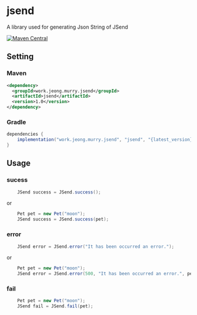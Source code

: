 # jsend
A library used for generating Json String of JSend

[![Maven Central](https://img.shields.io/maven-central/v/work.jeong.murry.jsend/jsend.svg?label=Maven%20Central)](https://search.maven.org/search?q=g:%22work.jeong.murry.jsend%22%20AND%20a:%22jsend%22)

## Setting
### Maven
```xml
<dependency>
  <groupId>work.jeong.murry.jsend</groupId>
  <artifactId>jsend</artifactId>
  <version>1.0</version>
</dependency>
```
### Gradle
```groovy
dependencies {
    implementation("work.jeong.murry.jsend", "jsend", "{latest_version}")
}
```

## Usage
### sucess
```java
    JSend success = JSend.success();
```
or
```java
    Pet pet = new Pet("moon");
    JSend success = JSend.success(pet);
```
### error
```java
    JSend error = JSend.error("It has been occurred an error.");
```
or
```java
    Pet pet = new Pet("moon");
    JSend error = JSend.error(500, "It has been occurred an error.", pet);
```
### fail
```java
    Pet pet = new Pet("moon");
    JSend fail = JSend.fail(pet);
```
